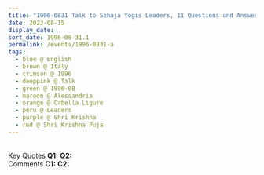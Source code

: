 ```yaml
---
title: "1996-0831 Talk to Sahaja Yogis Leaders, 11 Questions and Answers on the Greatest Truths for Sahaja Yogis, Seminar, Śhrī Kṛiṣhṇa Pūjā, Palazzo Doria, Cabella Ligure, Alessandria, Italy"
date: 2023-08-15
display_date: 
sort_date: 1996-08-31.1
permalink: /events/1996-0831-a
tags:
  - blue @ English
  - brown @ Italy
  - crimson @ 1996
  - deeppink @ Talk
  - green @ 1996-08
  - maroon @ Alessandria
  - orange @ Cabella Ligure
  - peru @ Leaders
  - purple @ Shri Krishna
  - red @ Shri Krishna Puja
---
```


<br>

<wave-list>
  <list-title color="DarkSeaGreen" width="55">Key Quotes</list-title>
  <list-item color="BlanchedAlmond" width="280"><b>Q1:</b> <i></i></list-item>
  <list-item color="Lavender" width="280"><b>Q2:</b> <i></i></list-item>
</wave-list>

<br>

<wave-list>
  <list-title color="DarkSeaGreen" width="55">Comments</list-title>
  <list-item color="BlanchedAlmond" width="280"><b>C1:</b> <i></i></list-item>
  <list-item color="Lavender" width="280"><b>C2:</b> <i></i></list-item>
</wave-list>